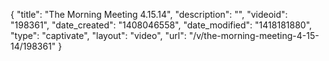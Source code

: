 {
    "title": "The Morning Meeting 4.15.14",
    "description": "",
    "videoid": "198361",
    "date_created": "1408046558",
    "date_modified": "1418181880",
    "type": "captivate",
    "layout": "video",
    "url": "\/v\/the-morning-meeting-4-15-14\/198361"
}